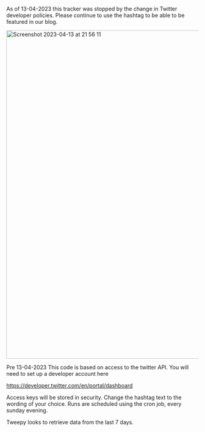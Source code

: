As of 13-04-2023 this tracker was stopped by the change in Twitter developer policies.
Please continue to use the hashtag to be able to be featured in our blog.


<img width="861" alt="Screenshot 2023-04-13 at 21 56 11" src="https://user-images.githubusercontent.com/66642883/231882066-4f6476ce-0c1e-4919-9d63-d9815f8e5c56.png">


Pre 13-04-2023
This code is based on access to the twitter API. You will need to set up a developer account here 

https://developer.twitter.com/en/portal/dashboard

Access keys will be stored in security.
Change the hashtag text to the wording of your choice.
Runs are scheduled using the cron job, every sunday evening.

Tweepy looks to retrieve data from the last 7 days.
